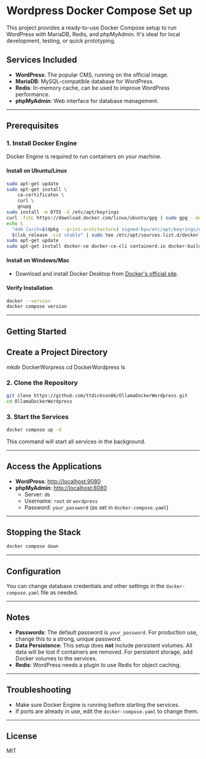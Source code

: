 # Wordpress Docker Compose Set up

This project provides a ready-to-use Docker Compose setup to run WordPress with MariaDB, Redis, and phpMyAdmin. It's ideal for local development, testing, or quick prototyping.

## Services Included

- **WordPress**: The popular CMS, running on the official image.
- **MariaDB**: MySQL-compatible database for WordPress.
- **Redis**: In-memory cache, can be used to improve WordPress performance.
- **phpMyAdmin**: Web interface for database management.

---

## Prerequisites

### 1. Install Docker Engine

Docker Engine is required to run containers on your machine.

#### **Install on Ubuntu/Linux**

```bash
sudo apt-get update
sudo apt-get install \
    ca-certificates \
    curl \
    gnupg
sudo install -m 0755 -d /etc/apt/keyrings
curl -fsSL https://download.docker.com/linux/ubuntu/gpg | sudo gpg --dearmor -o /etc/apt/keyrings/docker.gpg
echo \
  "deb [arch=$(dpkg --print-architecture) signed-by=/etc/apt/keyrings/docker.gpg] https://download.docker.com/linux/ubuntu \
  $(lsb_release -cs) stable" | sudo tee /etc/apt/sources.list.d/docker.list > /dev/null
sudo apt-get update
sudo apt-get install docker-ce docker-ce-cli containerd.io docker-buildx-plugin docker-compose-plugin
```

#### **Install on Windows/Mac**

- Download and install Docker Desktop from [Docker's official site](https://www.docker.com/products/docker-desktop/).

#### **Verify Installation**

```bash
docker --version
docker compose version
```

---

## Getting Started

## Create a Project Directory 
mkdir DockerWorpress
cd DockerWordpress
ls

### 2. Clone the Repository

```bash
git clone https://github.com/ttdickson86/OllamaDockerWordpress.git
cd OllamaDockerWordpress
```

### 3. Start the Services

```bash
docker compose up -d
```

This command will start all services in the background.

---

## Access the Applications

- **WordPress**: [http://localhost:9080](http://localhost:9080)
- **phpMyAdmin**: [http://localhost:8080](http://localhost:8080)
  - Server: `db`
  - Username: `root` or `wordpress`
  - Password: `your_password` (as set in `docker-compose.yaml`)

---

## Stopping the Stack

```bash
docker compose down
```

---

## Configuration

You can change database credentials and other settings in the `docker-compose.yaml` file as needed.

---

## Notes

- **Passwords**: The default password is `your_password`. For production use, change this to a strong, unique password.
- **Data Persistence**: This setup does **not** include persistent volumes. All data will be lost if containers are removed. For persistent storage, add Docker volumes to the services.
- **Redis**: WordPress needs a plugin to use Redis for object caching.

---

## Troubleshooting

- Make sure Docker Engine is running before starting the services.
- If ports are already in use, edit the `docker-compose.yaml` to change them.

---

## License

MIT
